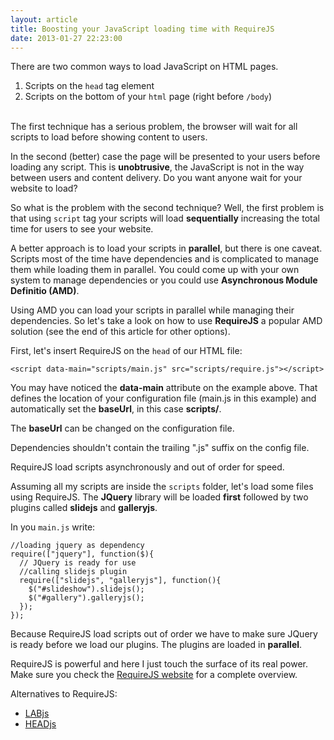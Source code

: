 ```yaml
---
layout: article
title: Boosting your JavaScript loading time with RequireJS
date: 2013-01-27 22:23:00
---
```

There are two common ways to load JavaScript on HTML pages. 

1. Scripts on the <code>head</code> tag element
2. Scripts on the bottom of your <code>html</code> page (right before <code>/body</code>)
<br><br>

The first technique has a serious problem, the browser will wait for all scripts to load before showing content to users.

In the second (better) case the page will be presented to your users before loading any script. This is **unobtrusive**, the JavaScript is not in the way between users and content delivery. Do you want anyone wait for your website to load?

So what is the problem with the second technique? Well, the first problem is that using <code>script</code> tag your scripts will load **sequentially** increasing the total time for users to see your website.

A better approach is to load your scripts in **parallel**, but there is one caveat. Scripts most of the time have dependencies and is complicated to manage them while loading them in parallel. You could come up with your own system to manage dependencies or you could use **Asynchronous Module Definitio (AMD)**. 

Using AMD you can load your scripts in parallel while managing their dependencies. So let's take a look on how to use **RequireJS** a popular AMD solution (see the end of this article for other options). 

First, let's insert RequireJS on the <code>head</code> of our HTML file:

    <script data-main="scripts/main.js" src="scripts/require.js"></script>

You may have noticed the **data-main** attribute on the example above. That defines the location of your configuration file (main.js in this example) and automatically set the **baseUrl**, in this case **scripts/**.

<alert class="info margin-top margin-bottom"><i class="icon-info"> </i> The <strong>baseUrl</strong> can be changed on the configuration file.</alert>

<alert class="warning margin-top margin-bottom"><i class="icon-attention"> </i> Dependencies shouldn't contain the trailing ".js" suffix on the config file.</alert>

<alert class="warning margin-top margin-bottom"><i class="icon-attention"> </i> RequireJS load scripts asynchronously and out of order for speed.</alert>

Assuming all my scripts are inside the <code>scripts</code> folder, let's load some files using RequireJS. The **JQuery** library will be loaded **first** followed by two plugins called **slidejs** and **galleryjs**.

In you <code>main.js</code> write:

    //loading jquery as dependency
    require(["jquery"], function($){
      // JQuery is ready for use
      //calling slidejs plugin
      require(["slidejs", "galleryjs"], function(){
        $("#slideshow").slidejs();
        $("#gallery").galleryjs();
      });
    });

Because RequireJS load scripts out of order we have to make sure JQuery is ready before we load our plugins. The plugins are loaded in **parallel**.

RequireJS is powerful and here I just touch the surface of its real power. Make sure you check the [RequireJS website](http://requirejs.org/) for a complete overview.

Alternatives to RequireJS:

* [LABjs](http://labjs.com/)
* [HEADjs](http://headjs.com/)
